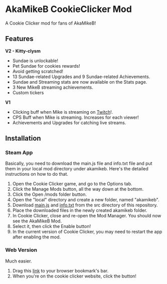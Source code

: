 # AkaMikeB CookieClicker Mod
A Cookie Clicker mod for fans of AkaMikeB!


## Features
<b>V2 - Kitty-clysm</b>
* Sundae is unlockable!
* Pet Sundae for cookies rewards!
* Avoid getting scratched!
* 13 Sundae-related Upgrades and 9 Sundae-related Achievements.
* Sundae and Streaming stats are now available on the Stats page.
* 3 New MikeB streaming achievements.
* Custom tickers

<b>V1</b>
* Clicking buff when Mike is streaming on <a href="https://www.twitch.tv/akamikeb">Twitch</a>!.
* CPS Buff when Mike is streaming. Increases for each viewer!
* Achievements and Upgrades for catching live streams.

## Installation
### Steam App
Basically, you need to download the main.js file and info.txt file and put them in your local mod directory under akamikeb. Here's the detailed instructions on how to do that.
1. Open the Cookie Clicker game, and go to the Options tab.
2. Click the Manage Mods button, all the way down at the bottom.
3. Click the Open /mods folder button.
4. Open the "local" directory and create a new folder, named "akamikeb".
5. Download <a href="/akamikebccmod/src/main.js">main.js</a> and <a href="/akamikebccmod/src/info.txt">info.txt</a> from the src directory of this repository.
6. Place the downloaded files in the newly created akamikeb folder.
7. In Cookie Clicker, close and re-open the Mod Manager. You should now see the AkaMikeB Mod.
8. Select it, then click the Enable button!
9. In the current version of Cookie Clicker, you may need to restart the app after enabling the mod.

### Web Version
Much easier.
1. Drag this <a href="javascript: Game.LoadMod('https://machinex7.github.io/akamikebccmod/src/main.js');">link</a> to your browser bookmark's bar.
2. When you're on the cookie clicker website, click the button!
